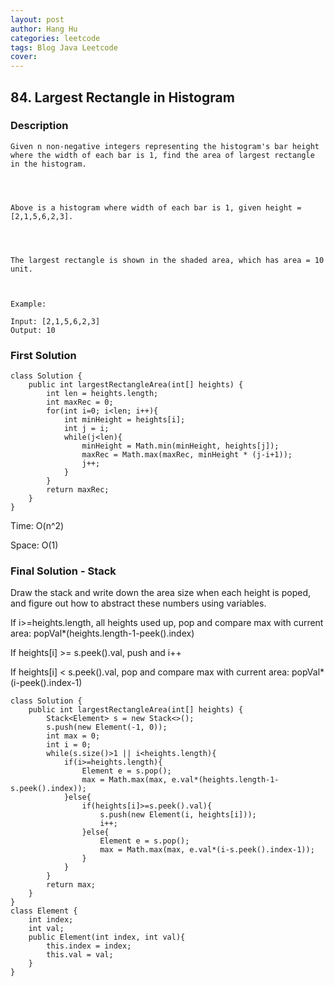 ```yaml
---
layout: post
author: Hang Hu
categories: leetcode
tags: Blog Java Leetcode 
cover: 
---
```

## 84. Largest Rectangle in Histogram

### Description

```
Given n non-negative integers representing the histogram's bar height where the width of each bar is 1, find the area of largest rectangle in the histogram.

 


Above is a histogram where width of each bar is 1, given height = [2,1,5,6,2,3].

 


The largest rectangle is shown in the shaded area, which has area = 10 unit.

 

Example:

Input: [2,1,5,6,2,3]
Output: 10
```


### First Solution


```
class Solution {
    public int largestRectangleArea(int[] heights) {
        int len = heights.length;
        int maxRec = 0;
        for(int i=0; i<len; i++){
            int minHeight = heights[i];
            int j = i;
            while(j<len){
                minHeight = Math.min(minHeight, heights[j]);
                maxRec = Math.max(maxRec, minHeight * (j-i+1));
                j++;
            }
        }
        return maxRec;
    }
}
```


Time: O(n^2)

Space: O(1)


### Final Solution - Stack


Draw the stack and write down the area size when each height is poped, and figure out how to abstract these numbers using variables.


If i>=heights.length, all heights used up, pop and compare max with current area: popVal*(heights.length-1-peek().index)


If heights[i] >= s.peek().val, push and i++

If heights[i] < s.peek().val, pop and compare max with current area: popVal*(i-peek().index-1)



```
class Solution {
    public int largestRectangleArea(int[] heights) {
        Stack<Element> s = new Stack<>();
        s.push(new Element(-1, 0));
        int max = 0;
        int i = 0;
        while(s.size()>1 || i<heights.length){
            if(i>=heights.length){
                Element e = s.pop();
                max = Math.max(max, e.val*(heights.length-1-s.peek().index));
            }else{
                if(heights[i]>=s.peek().val){
                    s.push(new Element(i, heights[i]));
                    i++;
                }else{
                    Element e = s.pop();
                    max = Math.max(max, e.val*(i-s.peek().index-1));
                }    
            }
        }
        return max;
    }
}
class Element {
    int index;
    int val;
    public Element(int index, int val){
        this.index = index;
        this.val = val;
    }
}
```
